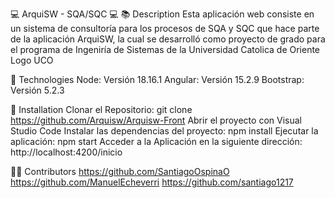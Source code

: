 💻 ArquiSW - SQA/SQC 💻
📚 Description
Esta aplicación web consiste en un sistema de consultoría para los procesos de SQA y SQC
que hace parte de la aplicación ArquiSW, la cual se desarrolló como proyecto de grado
para el programa de Ingeniría de Sistemas de la Universidad Catolica de Oriente Logo UCO

🤖 Technologies
Node: Versión 18.16.1
Angular: Versión 15.2.9
Bootstrap: Versión 5.2.3

🚀 Installation
Clonar el Repositorio: git clone https://github.com/Arquisw/Arquisw-Front
Abrir el proyecto con Visual Studio Code
Instalar las dependencias del proyecto: npm install
Ejecutar la aplicación: npm start
Acceder a la Aplicación en la siguiente dirección: http://localhost:4200/inicio

🧑‍💻 Contributors
https://github.com/SantiagoOspinaO
https://github.com/ManuelEcheverri
https://github.com/santiago1217
